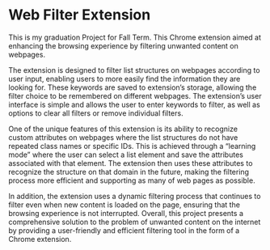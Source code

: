 # Web Filter Extension

This is my graduation Project for Fall Term. This Chrome extension aimed at enhancing the browsing experience by filtering unwanted content on webpages. 

The extension is designed to filter list structures on webpages according to user input, enabling users to more easily find the information they are looking for. These keywords are saved to extension’s storage, allowing the filter choice to be remembered on different webpages. The extension’s user interface is simple and allows the user to enter keywords to filter, as well as options to clear all filters or remove individual filters. 

One of the unique features of this extension is its ability to recognize custom attributes on webpages where the list structures do not have repeated class names or specific IDs. This is achieved through a “learning mode” where the user can select a list element and save the attributes associated with that element. The extension then uses these attributes to recognize the structure on that domain in the future, making the filtering process more efficient and supporting as many of web pages as possible. 

In addition, the extension uses a dynamic filtering process that continues to filter even when new content is loaded on the page, ensuring that the browsing experience is not interrupted. Overall, this project presents a comprehensive solution to the problem of unwanted content on the internet by providing a user-friendly and efficient filtering tool in the form of a Chrome extension.
